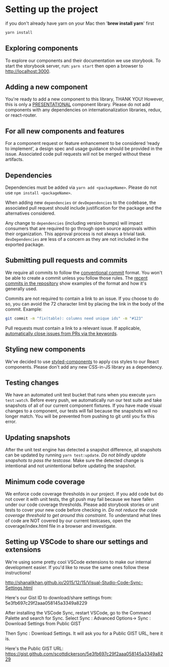 # Setting up the project

if you don't already have yarn on your Mac then '**brew install yarn**' first

```bash
yarn install
```

## Exploring components

To explore our components and their documentation we use storybook. To start the storybook server, run: `yarn start` then open a browser to <http://localhost:3000>.

## Adding a new component

You're ready to add a new component to this library, THANK YOU! However, this is only a [PRESENTATIONAL](https://medium.com/@dan_abramov/smart-and-dumb-components-7ca2f9a7c7d0) component library. Please do not add components with any dependencies on internationalization libraries, redux, or react-router.

## For all new components and features

For a component request or feature enhancement to be considered ‘ready to implement’, a design spec and usage guidance should be provided in the issue. Associated code pull requests will not be merged without these artifacts.

## Dependencies

Dependencies must be added via `yarn add <packageName>`. Please do not use `npm install <packageName>`.

When adding new `dependencies` or `devDependencies` to the codebase, the associated pull request should include justification for the package and the alternatives considered.

Any change to `dependencies` (including version bumps) will impact consumers that are required to go through open source approvals within their organization. This approval process is not always a trivial task. `devDependencies` are less of a concern as they are not included in the exported package.

## Submitting pull requests and commits

We require all commits to follow the [conventional commit](https://www.conventionalcommits.org/en/v1.0.0-beta.2/#summary) format. You won't be able to create a commit unless you follow those rules. The [recent commits in the repository](https://github.com/IBM/carbon-addons-iot-react/commits/master) show examples of the format and how it's generally used.

Commits are not required to contain a link to an issue. If you choose to do so, you can avoid the 72 character limit by placing the link in the body of the commit. Example:

```sh
git commit -m "fix(table): columns need unique ids" -m "#123"
```

Pull requests must contain a link to a relevant issue. If applicable, [automatically close issues from PRs via the keywords](https://help.github.com/en/articles/closing-issues-using-keywords).

## Styling new components

We've decided to use [styled-components](https://www.styled-components.com/) to apply css styles to our React components. Please don't add any new CSS-in-JS library as a dependency.

## Testing changes

We have an automated unit test bucket that runs when you execute `yarn test:watch`.
Before every push, we automatically run our test suite and take snapshots of all of our current component fixtures. If you have made visual changes to a component, our tests will
fail because the snapshots will no longer match. You will be prevented from pushing to git until you fix this error.

## Updating snapshots

After the unit test engine has detected a snapshot difference, all snapshots can be updated by running `yarn test:update`.
_Do not blindly update snapshots to pass the testcase._ Make sure the detected change is intentional and not unintentional before updating the snapshot.

## Minimum code coverage

We enforce code coverage thresholds in our project. If you add code but do not cover it with unit tests, the git push may fail because we have fallen under our code coverage thresholds. Please add storybook stories or unit tests to cover your new code before checking in. _Do not reduce the code coverage threshold to get around this constraint._
To understand what lines of code are NOT covered by our current testcases, open the coverage/index.html file in a browser and investigate.

## Setting up VSCode to share our settings and extensions

We're using some pretty cool VSCode extensions to make our internal development easier. If you'd like to reuse the same ones follow these instructions!

<http://shanalikhan.github.io/2015/12/15/Visual-Studio-Code-Sync-Settings.html>

Here's our Gist ID to download/share settings from:
5e3fb697c29f2aaa058145a3349a8229

After installing the VSCode Sync, restart VSCode, go to the Command Palette
and search for Sync. Select Sync : Advanced Options-> Sync : Download Settings from Public GIST

Then Sync : Download Settings. It will ask you for a Public GIST URL, here it is.

Here's the Public GIST URL:
<https://gist.github.com/scottdickerson/5e3fb697c29f2aaa058145a3349a8229>
